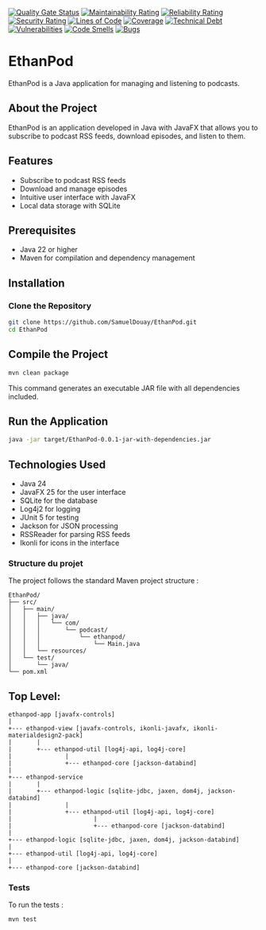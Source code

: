 [![Quality Gate Status](http://sonar.sadory.fr/api/project_badges/measure?project=Ethanpod&metric=alert_status&token=sqb_69a58cbad3d753cac2a3458519667339d8d3e04f)](http://sonar.sadory.fr/dashboard?id=Ethanpod)
[![Maintainability Rating](http://sonar.sadory.fr/api/project_badges/measure?project=Ethanpod&metric=sqale_rating&token=sqb_69a58cbad3d753cac2a3458519667339d8d3e04f)](http://sonar.sadory.fr/dashboard?id=Ethanpod)
[![Reliability Rating](http://sonar.sadory.fr/api/project_badges/measure?project=Ethanpod&metric=reliability_rating&token=sqb_69a58cbad3d753cac2a3458519667339d8d3e04f)](http://sonar.sadory.fr/dashboard?id=Ethanpod)
[![Security Rating](http://sonar.sadory.fr/api/project_badges/measure?project=Ethanpod&metric=security_rating&token=sqb_69a58cbad3d753cac2a3458519667339d8d3e04f)](http://sonar.sadory.fr/dashboard?id=Ethanpod)
[![Lines of Code](http://sonar.sadory.fr/api/project_badges/measure?project=Ethanpod&metric=ncloc&token=sqb_69a58cbad3d753cac2a3458519667339d8d3e04f)](http://sonar.sadory.fr/dashboard?id=Ethanpod)
[![Coverage](http://sonar.sadory.fr/api/project_badges/measure?project=Ethanpod&metric=coverage&token=sqb_69a58cbad3d753cac2a3458519667339d8d3e04f)](http://sonar.sadory.fr/dashboard?id=Ethanpod)
[![Technical Debt](http://sonar.sadory.fr/api/project_badges/measure?project=Ethanpod&metric=sqale_index&token=sqb_69a58cbad3d753cac2a3458519667339d8d3e04f)](http://sonar.sadory.fr/dashboard?id=Ethanpod)
[![Vulnerabilities](http://sonar.sadory.fr/api/project_badges/measure?project=Ethanpod&metric=vulnerabilities&token=sqb_69a58cbad3d753cac2a3458519667339d8d3e04f)](http://sonar.sadory.fr/dashboard?id=Ethanpod)
[![Code Smells](http://sonar.sadory.fr/api/project_badges/measure?project=Ethanpod&metric=code_smells&token=sqb_69a58cbad3d753cac2a3458519667339d8d3e04f)](http://sonar.sadory.fr/dashboard?id=Ethanpod)
[![Bugs](http://sonar.sadory.fr/api/project_badges/measure?project=Ethanpod&metric=bugs&token=sqb_69a58cbad3d753cac2a3458519667339d8d3e04f)](http://sonar.sadory.fr/dashboard?id=Ethanpod)

# EthanPod

EthanPod is a Java application for managing and listening to podcasts.

## About the Project

EthanPod is an application developed in Java with JavaFX that allows you to subscribe to podcast RSS feeds, download episodes, and listen to them.

## Features

- Subscribe to podcast RSS feeds
- Download and manage episodes
- Intuitive user interface with JavaFX
- Local data storage with SQLite

## Prerequisites

- Java 22 or higher
- Maven for compilation and dependency management

## Installation

### Clone the Repository

```bash
git clone https://github.com/SamuelDouay/EthanPod.git
cd EthanPod
```

## Compile the Project

````bash
mvn clean package
````
This command generates an executable JAR file with all dependencies included.

## Run the Application

````bash
java -jar target/EthanPod-0.0.1-jar-with-dependencies.jar
````
## Technologies Used

- Java 24
- JavaFX 25 for the user interface
- SQLite for the database
- Log4j2 for logging
- JUnit 5 for testing
- Jackson for JSON processing
- RSSReader for parsing RSS feeds
- Ikonli for icons in the interface

### Structure du projet

The project follows the standard Maven project structure :

```
EthanPod/
├── src/
│   ├── main/
│   │   ├── java/
│   │   │   └── com/
│   │   │       └── podcast/
│   │   │           └── ethanpod/
│   │   │               └── Main.java
│   │   └── resources/
│   └── test/
│       └── java/
└── pom.xml
```

## Top Level:

```
ethanpod-app [javafx-controls]
|
+--- ethanpod-view [javafx-controls, ikonli-javafx, ikonli-materialdesign2-pack]
|       |
|       +--- ethanpod-util [log4j-api, log4j-core]
|               |
|               +--- ethanpod-core [jackson-databind]
|
+--- ethanpod-service
|       |
|       +--- ethanpod-logic [sqlite-jdbc, jaxen, dom4j, jackson-databind]
|               |
|               +--- ethanpod-util [log4j-api, log4j-core]
|                       |
|                       +--- ethanpod-core [jackson-databind]
|
+--- ethanpod-logic [sqlite-jdbc, jaxen, dom4j, jackson-databind]
|
+--- ethanpod-util [log4j-api, log4j-core]
|
+--- ethanpod-core [jackson-databind]
```

### Tests

To run the tests :

```bash
mvn test
```